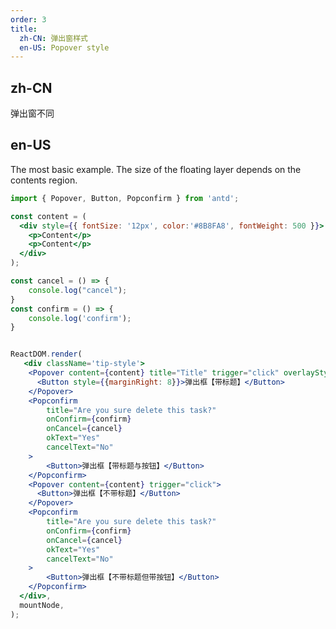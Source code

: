 ```yaml
---
order: 3
title:
  zh-CN: 弹出窗样式
  en-US: Popover style
---
```


## zh-CN

弹出窗不同

## en-US

The most basic example. The size of the floating layer depends on the contents region.

```jsx
import { Popover, Button, Popconfirm } from 'antd';

const content = (
  <div style={{ fontSize: '12px', color:'#8B8FA8', fontWeight: 500 }}>
    <p>Content</p>
    <p>Content</p>
  </div>
);

const cancel = () => {
    console.log("cancel");
}
const confirm = () => {
    console.log('confirm');
}


ReactDOM.render(
   <div className='tip-style'>
    <Popover content={content} title="Title" trigger="click" overlayStyle={{ fontSize: '14px', color: '#3D446E' }}>
      <Button style={{marginRight: 8}}>弹出框【带标题】</Button>
    </Popover>
    <Popconfirm
        title="Are you sure delete this task?"
        onConfirm={confirm}
        onCancel={cancel}
        okText="Yes"
        cancelText="No"
    >
        <Button>弹出框【带标题与按钮】</Button>
    </Popconfirm>
    <Popover content={content} trigger="click">
      <Button>弹出框【不带标题】</Button>
    </Popover>
    <Popconfirm
        title="Are you sure delete this task?"
        onConfirm={confirm}
        onCancel={cancel}
        okText="Yes"
        cancelText="No"
    >
        <Button>弹出框【不带标题但带按钮】</Button>
    </Popconfirm>
  </div>,
  mountNode,
);
```

<style>
.ant-popover-content p {
  margin: 0;
}
.tip-style .ant-btn {
  margin-bottom: 8px;
}
</style>
